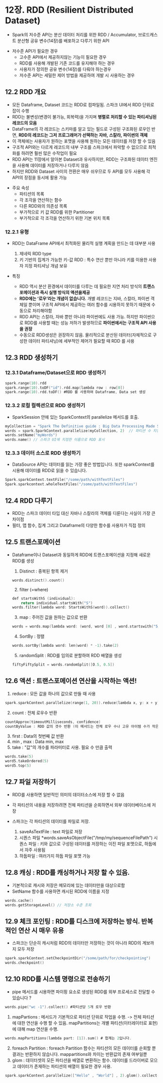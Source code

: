 # 12장. RDD (Resilient Distributed Dataset) 

- Spark의 저수준 API는 분산 데이터 처리를 위한 RDD / Accumulator, 브로드캐스트 분산형 공유 변수(14장)를 배포하고 다루기 위한 API

+ 저수준 API가 필요한 경우
  + 고수준 API에서 제공하지않는 기능이 필요한 경우
  + RDD를 사용해 개발된 기존 코드를 유지해야 하는 경우
  + 사용자가 정의한 공유 변수(14장)를 다뤄야 하는경우
  + 저수준 API는 세밀한 제어 방법을 제공하여 개발 시 사용하는 경우
  
## 12.2 RDD 개요

- 모든 Dataframe, Dataset 코드는 RDD로 컴파일됨. 스파크 UI에서 RDD 단위로 잡이 수행
- RDD는 불변성(변경이 불가능, 회복력)을 가지며 **병렬로 처리할 수 있는 파티셔닝된 레코드의 모음**
- DataFrame의 각 레코드는 스키마를 알고 있는 필드로 구성된 구조화된 로우인 반면, **RDD의 레코드는 그저 프로그래머가 선택하는 자바, 스칼라, 파이썬의 객체**
- 이 객체에는 사용자가 원하는 포맷을 사용해 원하는 모든 데이터를 저장 할 수 있음
- 구조적 API와는 다르게 레코드의 내부 구조를 스파크에서 파악할 수 없으므로 최적화를 하려면 훨씬 많은 수작업이 필요
- RDD API는 11장에서 알아본 Dataset과 유사하지만, RDD는 구조화된 데이터 엔진을 사용해 데이터를 저장하거나 다루지 않음 
- 하지만 RDD와 Dataset 사이의 전환은 매우 쉬우므로 두 API를 모두 사용해 각 API의 장점을 동시에 활용 가능

+ 주요 속성
  + 파티션의 목록
  + 각 조각을 연산하는 함수
  + 다른 RDD와의 의존성 목록
  + 부가적으로 키 값 RDD를 위한 Partitioner 
  + 부가적으로 각 조각을 연산하기 위한 기본 위치 목록

### 12.2.1 유형
- RDD는 DataFrame API에서 최적화된 물리적 실행 계획을 만드는 데 대부분 사용
  1. 제네릭 RDD type
  2. 키 기반의 집계가 가능한 키-값 RDD : 특수 연산 뿐만 아니라 키를 이용한 사용자 지정 파티셔닝 개념 보유

- 특징
  - RDD 역시 분산 환경에서 데이터를 다루는 데 필요한 지연 처리 방식의 **트랜스포메이션과 즉시 실행 방식의 액션을제공**
  - **RDD에는 ‘로우’라는 개념이 없습니다.** 개별 레코드는 지바, 스칼라, 파이썬 객체일 뿐이며 구조적 API에서 제공하는 여러 함수를 시용하지 못하기 때문에 수동으로 처리해야함
  - RDD API는 스칼라, 자바 뿐만 아니라 파이썬에도 사용 가능. 하지만 파이썬으로 RDD를 사용할 때는 성능 저하가 발생하므로 **파이썬에서는 구조적 API 사용을 권장**
  - 수동으로 RDD생성은 권장하지 않음. 물리적으로 분산된 데이터(자체적으로 구성한 데이터 파티셔닝)에 세부적인 제어가 필요할 때 RDD 를 사용

## 12.3 RDD 생성하기

### 12.3.1 Dataframe/Dataset으로 RDD 생성하기
``` C
spark.range(10).rdd
spark.range(10).toDF("id").rdd.map(lambda row : row[0])
spark.range(10).rdd.toDF() #RDD 를 사용하여 Dataframe, Data set 생성
```

### 12.3.2 로컬 컬렉션으로 RDD 생성하기
- SparkSession 안에 있는 SparkContext의 parallelize 메서드를 호출.
``` C
myCollection = "Spark The Definitive guide : Big Data Processing Made Simple".split(" ")
words = spark.SparkContext.parallelize(myCollection, 2)  // 파티션 수 지정가능
words.setName("myWords")
words.name() // 스파크 UI에 지정한 이름으로 RDD 표시
```

### 12.3.3 데이터 소스로 RDD 생성하기
- DataSource API는 데이터를 읽는 가장 좋은 방법입니다. 또한 sparkContext를 시용해 데이터를 RDD로 읽을 수 있습니다.
``` C
Spark.sparkContext.textFile("/some/path/withTextFiles")
Spark.sparkcontext.wholeTextFiles("/some/path/withTextFiles")
```

## 12.4 RDD 다루기
- RDD는 스파크 데이터 타입 대신 자바나 스칼라의 객체를 디룬다는 사실이 가장 큰 차이점
- 필터, 맵 함수, 집계 그리고 Dataframe의 다양한 함수를 사용자가 직접 정의

## 12.5 트랜스포메이션
- Dataframe이나 Dataset과 동일하게 RDD에 트랜스포메이션을 지정해 새로운 RDD를 생성

  1. Distinct : 중복된 항목 제거
  ``` C
  words.distinct().count()
  ```

  2. filter (=where)
  ``` C
  def startsWithS (individual):
      return individual.startsWith("S")
  words.filter(lambda word: StartsWithS(word)).collect()
  ```

  3. map : 주어진 값을 원하는 값으로 반환
  ``` C
  words = words.map(lambda word: (word, word [0] , word.startswith("5")))
  ```

  4. SortBy : 정렬
  ``` C
  words.sortBy(lambda word: len(word) * -1).take(2)
  ```

  5. randomSplit : RDD를 임의로 분할하여 RDD 배열을 생성 
  ``` C
  fiftyFiftySplit = words.randomSplit([O.5, 0.5])
  ```

## 12.6 액션 : 트랜스포메이션 연산을 시작하는 액션!

  1. reduce : 모든 값을 하나의 값으로 만들 때 사용
  ``` C
  spark.sparkContext.parallelize(range(1, 20)).reduce(lambda x, y: x + y)  // result = 210
  ```
  2. count : 전체 로우수 반환 
  ``` C
  countApprox(timeoutMilliseconds, confidence) 
  countByValue : RDD 값의 갯수 반환 (이 메서드는 전체 로우 수나 고유 아이템 수가 작은 경우에만 사용하는 것이 좋음)
  ```
  3. first : Data의 첫번째 값 반환
  4. min , max : Data min, max
  5. take : "값"의 개수를 파라미터로 사용. 필요 수 만큼 출력
  ``` C 
  words.take(5)
  word5.takeOrdered(5)
  word5.top(5)
  ```

## 12.7 파일 저장하기
- RDD를 사용하면 일반적인 의미의 데이터소스에 저장 할 수 없음
- 각 파티션의 내용을 저장하려면 전체 파티션을 순회하면서 외부 데이터베이스에 저장
- 스파크는 각 파티션의 데이터를 파일로 저장.

  1. saveAsTextFile : text 파일로 저장
  2. 시퀀스 파일 *words.saveAsObjectFile("/tmp/my/sequenceFilePath")
    시퀀스 파일 : 키와 값으로 구성된 데이터를 저장하는 이진 파일 포맷으로, 하둡에서 자주 사용됨
  3. 하둡파일 : 여러가지 하둡 파일 포맷 가능

## 12.8 캐싱 : RDD를 캐싱하거나 저장 할 수 있음. 
- 기본적으로 캐시와 저장은 메모리에 있는 데이터만을 대상으로함
- SetName 함수를 사용하면 캐시된 RDD에 이름을 지정
``` C 
words.cache()
words.getStorageLevel() // 저장소 수준 조회
```

## 12.9 체크 포인팅 : RDD를 디스크에 저장하는 방식. 반복적인 연산 시 매우 유용
- 스파크는 단순히 캐시처럼 RDD의 데이터만 저장하는 것이 아니라 RDD의 계보까지 모두 저장
``` C 
spark.sparkContext.setCheckpointDir("/some/path/for/checkpointing")
words.checkpoint()
```

## 12.10 RDD를 시스템 명령으로 전송하기
- pipe 메서드를 시용하면 파이핑 요소로 생성된 RDD를 외부 프로세스로 전달할 수 있습니다 ? 
``` C 
words.pipe("wc -1").collect() #파티션당 5개 로우 반환
```
  1. mapPartions : 메서드가 기본적으로 파티션 단위로 작업을 수행. -> 전체 파티션에 대한 연산을 수행 할 수 있음. mapPartitions는 개별 파티션(이터레이터로 표현)에 대해 map 연산을 수행.
  ``` C 
  words.mapPartitions(lambda part: [1]).sum() # 합계는 2입니다.
  ```
  2. foreach Partition : foreach Partition 함수는 파티션의 모든 데이터를 순회할 뿐 결과는 반환하지 않습니다. mappartitions와 차이는 반환값의 존재 여부일뿐
  3. glom : 데이터셋의 모든 파티션을 배열로 변환하는 함수. 데이터를 드라이버로 모으고 데이터가 존재하는 파티션의 배열이 필요한 경우 사용.
  ``` C 
  spark.sparkContext.parallelize(["Hello" , "World"] , 2).glom().collect() 
  ```
  
  

